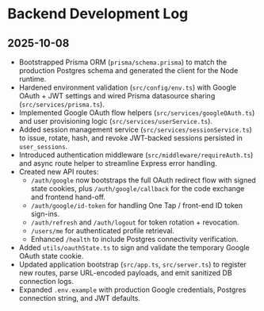 # Backend Development Log

## 2025-10-08
- Bootstrapped Prisma ORM (`prisma/schema.prisma`) to match the production Postgres schema and generated the client for the Node runtime.
- Hardened environment validation (`src/config/env.ts`) with Google OAuth + JWT settings and wired Prisma datasource sharing (`src/services/prisma.ts`).
- Implemented Google OAuth flow helpers (`src/services/googleOAuth.ts`) and user provisioning logic (`src/services/userService.ts`).
- Added session management service (`src/services/sessionService.ts`) to issue, rotate, hash, and revoke JWT-backed sessions persisted in `user_sessions`.
- Introduced authentication middleware (`src/middleware/requireAuth.ts`) and async route helper to streamline Express error handling.
- Created new API routes:
  - `/auth/google` now bootstraps the full OAuth redirect flow with signed state cookies, plus `/auth/google/callback` for the code exchange and frontend hand-off.
  - `/auth/google/id-token` for handling One Tap / front-end ID token sign-ins.
  - `/auth/refresh` and `/auth/logout` for token rotation + revocation.
  - `/users/me` for authenticated profile retrieval.
  - Enhanced `/health` to include Postgres connectivity verification.
- Added `utils/oauthState.ts` to sign and validate the temporary Google OAuth state cookie.
- Updated application bootstrap (`src/app.ts`, `src/server.ts`) to register new routes, parse URL-encoded payloads, and emit sanitized DB connection logs.
- Expanded `.env.example` with production Google credentials, Postgres connection string, and JWT defaults.
